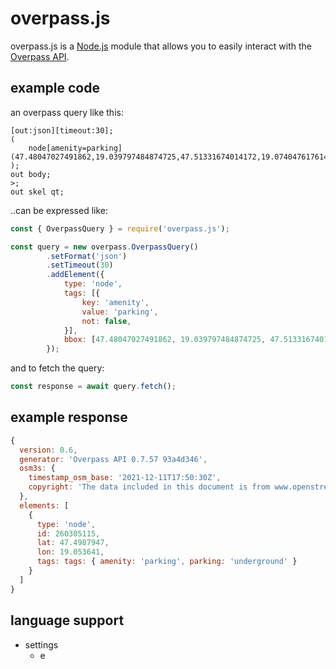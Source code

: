# overpass.js

overpass.js is a [Node.js](https://nodejs.org) module that allows you to easily interact with the [Overpass API](https://wiki.openstreetmap.org/wiki/Overpass_API).

## example code

an overpass query like this:

```
[out:json][timeout:30];
(
    node[amenity=parking](47.48047027491862,19.039797484874725,47.51331674014172,19.07404761761427);
);
out body;
>;
out skel qt;
```

..can be expressed like:

```js
const { OverpassQuery } = require('overpass.js');

const query = new overpass.OverpassQuery()
		.setFormat('json')
		.setTimeout(30)
		.addElement({
			type: 'node',
			tags: [{
				key: 'amenity',
				value: 'parking',
				not: false,
			}],
			bbox: [47.48047027491862, 19.039797484874725, 47.51331674014172, 19.07404761761427],
		});

```

and to fetch the query:

```js
const response = await query.fetch();
```

## example response

```js
{
  version: 0.6,
  generator: 'Overpass API 0.7.57 93a4d346',
  osm3s: {
    timestamp_osm_base: '2021-12-11T17:50:30Z',
    copyright: 'The data included in this document is from www.openstreetmap.org. The data is made available under ODbL.'
  },
  elements: [
    {
      type: 'node',
      id: 260305115,
      lat: 47.4987947,
      lon: 19.053641,
      tags: tags: { amenity: 'parking', parking: 'underground' }
    }
  ]
}
```

## language support
* settings
    * e
